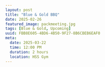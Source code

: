 ```yaml
---
layout: post
title: "Blue & Gold BBQ"
date: 2025-02-26
featured_image: packmeeting.jpg
tags: [Blue & Gold, Upcoming]
uuid: FBB8E605-4BD6-4B50-9F27-8B6CBEB6EAF0
meta:
  date: 2025-03-22
  time: 12:00 PM
  duration: 2 hours
  location: HSS Gym
---
```


